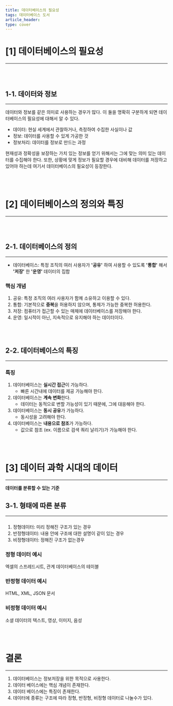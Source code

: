```yaml
---
title: 데이터베이스의 필요성
tags: 데이터베이스 도서
article_header:
type: cover
---
```

#  [1] 데이터베이스의 필요성

---

<br><br>

## 1-1. 데이터와 정보

---

데이터와 정보를 같은 의미로 사용하는 경우가 많다. 이 둘을 명확히 구분하게 되면 데이터베이스의 필요성에 대해서 알 수 있다.

* 데이터: 현실 세계에서 관찰하거나, 측정하여 수집한 사실이나 값
* 정보: 데이터를 사용할 수 있게 가공한 것
* 정보처리: 데이터를 정보로 만드는 과정

현재성과 정확성을 보장하는 가치 있는 정보를 얻기 위해서는 그에 맞는 의미 있는 데이터를 수집해야 한다. 또한, 상황에 맞게 정보가
필요할 경우에 대비해 데이터를 저장하고 있어야 하는데 여기서 데이터베이스의 필요성이 등장한다.


<br><br>

# [2] 데이터베이스의 정의와 특징

---

<br><br>

## 2-1. 데이터베이스의 정의

---

* 데이터베이스: 특정 조직의 여러 사용자가 **'공유'** 하여 사용할 수 있도록 **'통합'** 해서 **'저장'** 한 **'운영'** 데이터의 집합

### 핵심 개념

1. 공유: 특정 조직의 여러 사용자가 함께 소유하고 이용할 수 있다.
2. 통합: 기본적으로 **중복**을 허용하지 않으며, 통제가 가능한 중복한 허용한다.
3. 저장: 컴퓨터가 접근할 수 있는 매체에 데이터베이스를 저장해야 한다.
4. 운영: 일시적이 아닌, 지속적으로 유지해야 하는 데이터이다.

<br><br>

## 2-2. 데이터베이스의 특징

---

### 특징

1. 데이터베이스는 **실시간 접근**이 가능하다.
   * 빠른 시간내에 데이터를 제공 가능해야 한다.
2. 데이터베이스는 **계속 변화**한다.
    * 데이터는 동적으로 변할 가능성이 있기 때문에, 그에 대응해야 한다.
3. 데이터베이스는 **동시 공유**가 가능하다.
    * 동시성을 고려해야 한다.
4. 데이터베이스는 **내용으로 참조**가 가능하다.
    * 값으로 참조 (ex. 이름으로 검색 쿼리 날리기)가 가능해야 한다.

<br><br>


# [3] 데이터 과학 시대의 데이터

---

**데이터를 분류할 수 있는 기준**


## 3-1. 형태에 따른 분류

---

###

1. 정형데이터: 미리 정해진 구조가 있는 경우
2. 반정형데이터: 내용 안에 구조에 대한 설명이 같이 있는 경우
3. 비정형데이터: 정해진 구조가 없는경우


### 정형 데이터 예시
엑셀의 스프레드시트, 관계 데이터베이스의 테이블

### 반정형 데이터 예시
HTML, XML, JSON 문서

### 비정형 데이터 예시
소셜 데이터의 텍스트, 영상, 이미지, 음성

<br><br>


# 결론

---

1. 데이터베이스는 정보저장을 위한 목적으로 사용한다.
2. 데이터 베이스에는 핵심 개념이 존재한다.
3. 데이터 베이스에는 특징이 존재한다.
4. 데이터에 종류는 구조에 따라 정형, 반정형, 비정형 데이터로 나눌수가 있다.





